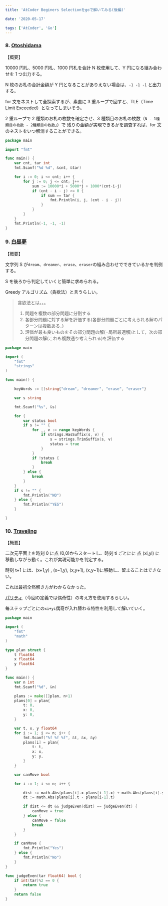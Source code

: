 ```yaml
---
title: 'AtCoder Beginers Selectionをgoで解いてみる(後編)'

date: '2020-05-17'

tags: ['AtCoder', 'Go']
---
```


### 8. [Otoshidama](hhttps://atcoder.jp/contests/abs/tasks/abc085_c)

【概要】

10000 円札、5000 円札、1000 円札を合計 N 枚使用して、Y 円になる組み合わせを 1 つ出力する。

N 枚のお札の合計金額が Y 円となることがありえない場合は、`-1 -1 -1` と出力する。

for 文をネストして全探索するが、素直に 3 重ループで回すと、TLE（Time Limit Exceeded）となってしまいそう。

2 重ループで 2 種類のお札の枚数を確定させ、3 種類目のお札の枚数（`N - 1種類目の枚数 - 2種類目の枚数」`）で 残りの金額が実現できるかを調査すれば、for 文のネストをいつ解消することができる。

```go
package main

import "fmt"

func main() {
	var cnt, tar int
	fmt.Scanf("%d %d", &cnt, &tar)

	for i := 0; i <= cnt; i++ {
		for j := 0; j <= cnt; j++ {
			sum := 10000*i + 5000*j + 1000*(cnt-i-j)
			if (cnt - i - j) >= 0 {
				if sum == tar {
					fmt.Println(i, j, (cnt - i - j))
				}
			}
		}
	}
	fmt.Println(-1, -1, -1)
}
```

### 9. [白昼夢](https://atcoder.jp/contests/abs/tasks/arc065_a)

【概要】

文字列 S が`dream`、`dreamer`、`erase`、`eraser`の組み合わせでできているかを判例する。

S を後ろから判定していくと簡単に求められる。

Greedy アルゴリズム（貪欲法）と言うらしい。

> 貪欲法とは。。。
>
> 1. 問題を複数の部分問題に分割する
> 2. 各部分問題に対する解を評価する(各部分問題ごとに考えられる解のパターンは複数ある．)
> 3. 評価が最も良いものをその部分問題の解(=局所最適解)として，次の部分問題の解(これも複数通り考えられる)を評価する

```go
package main

import (
	"fmt"
	"strings"
)

func main() {

	keyWords := []string{"dream", "dreamer", "erase", "eraser"}

	var s string

	fmt.Scanf("%s", &s)

	for {
		var status bool
		if s != "" {　
			for _, v := range keyWords {
				if strings.HasSuffix(s, v) {
					s = strings.TrimSuffix(s, v)
					status = true
				}
			}
			if !status {
				break
			}
		} else {
			break
		}
	}
	if s != "" {
		fmt.Println("NO")
	} else {
		fmt.Println("YES")
	}

}
```

### 10. [Traveling](https://atcoder.jp/contests/abs/tasks/arc089_a)

【概要】

二次元平面上を時刻 0 に点 (0,0)からスタートし、時刻 ti ごとにに 点 (xi,yi) に移動しながら動く。これが実現可能かを判定する。

時刻 t+1 には、(x+1,y) , (x−1,y), (x,y+1), (x,y−1)に移動し、留まることはできない。

これは最初全然解き方がわからなかった。

[パリティ](https://www.weblio.jp/content/%E3%83%91%E3%83%AA%E3%83%86%E3%82%A3)（今回の定義では偶奇性）の考え方を使用するらしい。

毎ステップごとにの`xi+yi`偶奇が入れ替わる特性を利用して解いていく。

```go
package main

import (
	"fmt"
	"math"
)

type plan struct {
	t float64
	x float64
	y float64
}

func main() {
	var n int
	fmt.Scanf("%d", &n)

	plans := make([]plan, n+1)
	plans[0] = plan{
		t: 0,
		x: 0,
		y: 0,
	}

	var t, x, y float64
	for i := 1; i <= n; i++ {
		fmt.Scanf("%f %f %f", &t, &x, &y)
		plans[i] = plan{
			t: t,
			x: x,
			y: y,
		}
	}

	var canMove bool

	for i := 1; i <= n; i++ {

		dist := math.Abs(plans[i].x-plans[i-1].x) + math.Abs(plans[i].y-plans[i-1].y)
		dt := math.Abs(plans[i].t - plans[i-1].t)

		if dist <= dt && judgeEven(dist) == judgeEven(dt) {
			canMove = true
		} else {
			canMove = false
			break
		}
	}

	if canMove {
		fmt.Println("Yes")
	} else {
		fmt.Println("No")
	}
}

func judgeEven(tar float64) bool {
	if int(tar)%2 == 0 {
		return true
	}
	return false
}

```
